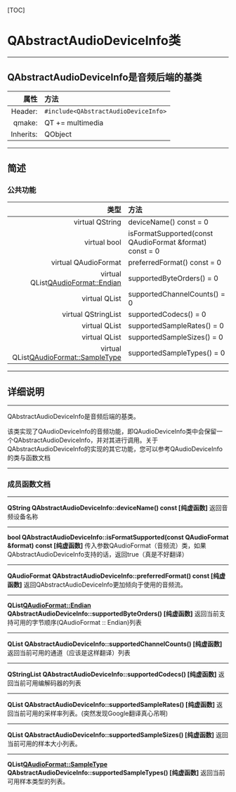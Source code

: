 [TOC]
# **QAbstractAudioDeviceInfo类**

----------
## **QAbstractAudioDeviceInfo是音频后端的基类**

| 属性| 方法|
| ------: |:------|
| Header: | `#include<QAbstractAudioDeviceInfo>` |
| qmake: | QT += multimedia|
|Inherits:|QObject|


----------

## **简述**

### **公共功能**

| 类型| 方法|
| ------: |:------|
|virtual QString|    deviceName() const = 0|
|virtual bool|    isFormatSupported(const QAudioFormat &format) const = 0|
|virtual QAudioFormat|    preferredFormat() const = 0|
|virtual QList<QAudioFormat::Endian>|    supportedByteOrders() = 0|
|virtual QList<int>|    supportedChannelCounts() = 0|
|virtual QStringList|    supportedCodecs() = 0|
|virtual QList<int>|    supportedSampleRates() = 0|
|virtual QList<int>|    supportedSampleSizes() = 0|
|virtual QList<QAudioFormat::SampleType>|    supportedSampleTypes() = 0|


----------

## **详细说明**


----------

QAbstractAudioDeviceInfo是音频后端的基类。

该类实现了QAudioDeviceInfo的音频功能，即QAudioDeviceInfo类中会保留一个QAbstractAudioDeviceInfo，并对其进行调用。关于QAbstractAudioDeviceInfo的实现的其它功能，您可以参考QAudioDeviceInfo的类与函数文档

----------

### **成员函数文档**

----------

**QString QAbstractAudioDeviceInfo::deviceName() const [纯虚函数]**
返回音频设备名称

----------

**bool QAbstractAudioDeviceInfo::isFormatSupported(const QAudioFormat &format) const [纯虚函数]**
传入参数QAudioFormat（音频流）类，如果QAbstractAudioDeviceInfo支持的话，返回true（真是不好翻译）

----------
**QAudioFormat QAbstractAudioDeviceInfo::preferredFormat() const [纯虚函数]**
返回QAbstractAudioDeviceInfo更加倾向于使用的音频流。

----------
**QList<QAudioFormat::Endian> QAbstractAudioDeviceInfo::supportedByteOrders() [纯虚函数]**
返回当前支持可用的字节顺序(QAudioFormat :: Endian)列表

----------
**QList<int> QAbstractAudioDeviceInfo::supportedChannelCounts() [纯虚函数]**
返回当前可用的通道（应该是这样翻译）列表

----------

**QStringList QAbstractAudioDeviceInfo::supportedCodecs() [纯虚函数]**
返回当前可用编解码器的列表

----------
**QList<int> QAbstractAudioDeviceInfo::supportedSampleRates() [纯虚函数]**
返回当前可用的采样率列表。(突然发现Google翻译真心吊啊)

----------
**QList<int> QAbstractAudioDeviceInfo::supportedSampleSizes() [纯虚函数]**
返回当前可用的样本大小列表。

----------
**QList<QAudioFormat::SampleType> QAbstractAudioDeviceInfo::supportedSampleTypes() [纯虚函数]**
返回当前可用样本类型的列表。



